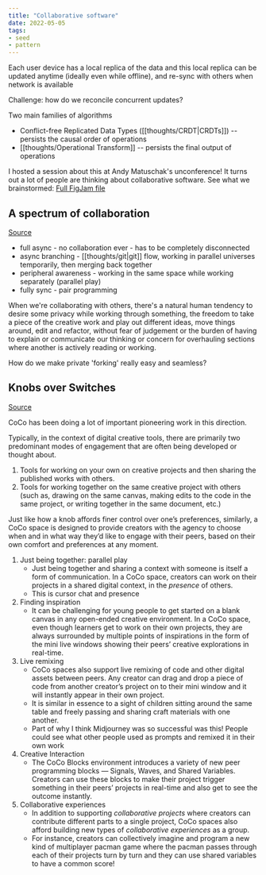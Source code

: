 ```yaml
---
title: "Collaborative software"
date: 2022-05-05
tags:
- seed
- pattern
---
```


Each user device has a local replica of the data and this local replica can be updated anytime (ideally even while offline), and re-sync with others when network is available

Challenge: how do we reconcile concurrent updates?

Two main families of algorithms
- Conflict-free Replicated Data Types ([[thoughts/CRDT|CRDTs]]) -- persists the causal order of operations
- [[thoughts/Operational Transform]] -- persists the final output of operations

I hosted a session about this at Andy Matuschak's unconference! It turns out a lot of people are thinking about collaborative software. See what we brainstormed: [Full FigJam file](https://www.figma.com/file/fHnlhboanqVVE4IOp7zqR0/New-interfaces-for-new-thoughts-in-the-new-year?node-id=0%3A1&t=PBIeeb2LlMLj9ySZ-0)

## A spectrum of collaboration
[Source](https://publish.obsidian.md/jessmartin/Collaboration+is+a+spectrum+from+asynchronous+to+fully+synchronous)

-   full async - no collaboration ever - has to be completely disconnected
-   async branching - [[thoughts/git|git]] flow, working in parallel universes temporarily, then merging back together
-   peripheral awareness - working in the same space while working separately (parallel play)
-   fully sync - pair programming  

When we're collaborating with others, there's a natural human tendency to desire some privacy while working through something, the freedom to take a piece of the creative work and play out different ideas, move things around, edit and refactor, without fear of judgement or the burden of having to explain or communicate our thinking or concern for overhauling sections where another is actively reading or working.

How do we make private 'forking' really easy and seamless?

## Knobs over Switches
[Source](https://medium.com/mit-media-lab/meet-coco-a-real-time-co-creative-learning-platform-for-young-people-bdfe23edd5a7)

CoCo has been doing a lot of important pioneering work in this direction.

Typically, in the context of digital creative tools, there are primarily two predominant modes of engagement that are often being developed or thought about.

1. Tools for working on your own on creative projects and then sharing the published works with others.
2. Tools for working together on the same creative project with others (such as, drawing on the same canvas, making edits to the code in the same project, or writing together in the same document, etc.)

Just like how a knob affords finer control over one’s preferences, similarly, a CoCo space is designed to provide creators with the agency to choose when and in what way they’d like to engage with their peers, based on their own comfort and preferences at any moment.

1. Just being together: parallel play
	- Just being together and sharing a context with someone is itself a form of communication. In a CoCo space, creators can work on their projects in a shared digital context, in the _presence_ of others.
	- This is cursor chat and presence
2. Finding inspiration
	- It can be challenging for young people to get started on a blank canvas in any open-ended creative environment. In a CoCo space, even though learners get to work on their own projects, they are always surrounded by multiple points of inspirations in the form of the mini live windows showing their peers’ creative explorations in real-time.
3. Live remixing
	- CoCo spaces also support live remixing of code and other digital assets between peers. Any creator can drag and drop a piece of code from another creator’s project on to their mini window and it will instantly appear in their own project.
	- It is similar in essence to a sight of children sitting around the same table and freely passing and sharing craft materials with one another.
	- Part of why I think Midjourney was so successful was this! People could see what other people used as prompts and remixed it in their own work
4. Creative Interaction
	- The CoCo Blocks environment introduces a variety of new peer programming blocks — Signals, Waves, and Shared Variables. Creators can use these blocks to make their project trigger something in their peers’ projects in real-time and also get to see the outcome instantly.
5. Collaborative experiences
	- In addition to supporting _collaborative_ _projects_ where creators can contribute different parts to a single project, CoCo spaces also afford building new types of _collaborative_ _experiences_ as a group.
	- For instance, creators can collectively imagine and program a new kind of multiplayer pacman game where the pacman passes through each of their projects turn by turn and they can use shared variables to have a common score!